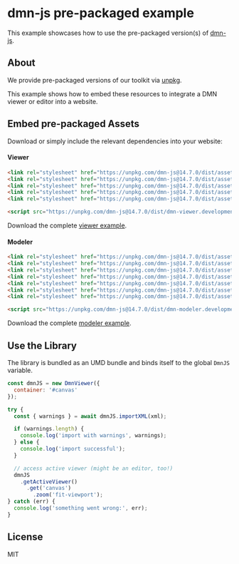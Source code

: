 # dmn-js pre-packaged example

This example showcases how to use the pre-packaged version(s) of [dmn-js](https://github.com/bpmn-io/dmn-js).


## About

We provide pre-packaged versions of our toolkit via [unpkg](https://unpkg.com/dmn-js/dist/).

This example shows how to embed these resources to integrate a DMN viewer or editor
into a website.


## Embed pre-packaged Assets

Download or simply include the relevant dependencies into your website:

#### Viewer

```html
<link rel="stylesheet" href="https://unpkg.com/dmn-js@14.7.0/dist/assets/dmn-js-drd.css">
<link rel="stylesheet" href="https://unpkg.com/dmn-js@14.7.0/dist/assets/dmn-js-decision-table.css">
<link rel="stylesheet" href="https://unpkg.com/dmn-js@14.7.0/dist/assets/dmn-js-literal-expression.css">
<link rel="stylesheet" href="https://unpkg.com/dmn-js@14.7.0/dist/assets/dmn-js-shared.css">
<link rel="stylesheet" href="https://unpkg.com/dmn-js@14.7.0/dist/assets/dmn-font/css/dmn.css">

<script src="https://unpkg.com/dmn-js@14.7.0/dist/dmn-viewer.development.js"></script>
```

Download the complete [viewer example](https://cdn.staticaly.com/gh/bpmn-io/dmn-js-examples/master/starter/viewer.html).

#### Modeler

```html
<link rel="stylesheet" href="https://unpkg.com/dmn-js@14.7.0/dist/assets/diagram-js.css">
<link rel="stylesheet" href="https://unpkg.com/dmn-js@14.7.0/dist/assets/dmn-js-shared.css">
<link rel="stylesheet" href="https://unpkg.com/dmn-js@14.7.0/dist/assets/dmn-js-drd.css">
<link rel="stylesheet" href="https://unpkg.com/dmn-js@14.7.0/dist/assets/dmn-js-decision-table.css">
<link rel="stylesheet" href="https://unpkg.com/dmn-js@14.7.0/dist/assets/dmn-js-decision-table-controls.css">
<link rel="stylesheet" href="https://unpkg.com/dmn-js@14.7.0/dist/assets/dmn-js-literal-expression.css">
<link rel="stylesheet" href="https://unpkg.com/dmn-js@14.7.0/dist/assets/dmn-font/css/dmn.css">

<script src="https://unpkg.com/dmn-js@14.7.0/dist/dmn-modeler.development.js"></script>
```

Download the complete [modeler example](https://cdn.staticaly.com/gh/bpmn-io/dmn-js-examples/master/starter/modeler.html).


## Use the Library

The library is bundled as an UMD bundle and binds itself to the global `DmnJS`
variable.

```javascript
const dmnJS = new DmnViewer({
  container: '#canvas'
});

try {
  const { warnings } = await dmnJS.importXML(xml);

  if (warnings.length) {
    console.log('import with warnings', warnings);
  } else {
    console.log('import successful');
  }

  // access active viewer (might be an editor, too!)
  dmnJS
    .getActiveViewer()
      .get('canvas')
        .zoom('fit-viewport');
} catch (err) {
  console.log('something went wrong:', err);
}
```

## License

MIT
